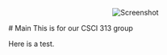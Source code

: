 <p align="center">
  <img src="http://i.imgur.com/keklnPL.jpg" alt="Screenshot"/>
</p>
# Main
This is for our CSCI 313 group

Here is a test.

